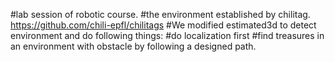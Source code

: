 #lab session of robotic course.
#the environment established by chilitag. https://github.com/chili-epfl/chilitags
#We modified estimated3d to detect environment and do following things:
#do localization first
#find treasures in an environment with obstacle by following a designed path.
